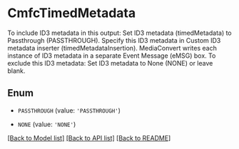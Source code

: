 # CmfcTimedMetadata

To include ID3 metadata in this output: Set ID3 metadata (timedMetadata) to Passthrough (PASSTHROUGH). Specify this ID3 metadata in Custom ID3 metadata inserter (timedMetadataInsertion). MediaConvert writes each instance of ID3 metadata in a separate Event Message (eMSG) box. To exclude this ID3 metadata: Set ID3 metadata to None (NONE) or leave blank.

## Enum

* `PASSTHROUGH` (value: `'PASSTHROUGH'`)

* `NONE` (value: `'NONE'`)

[[Back to Model list]](../README.md#documentation-for-models) [[Back to API list]](../README.md#documentation-for-api-endpoints) [[Back to README]](../README.md)


